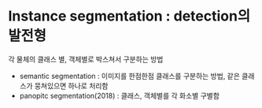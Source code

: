 # Instance segmentation : detection의 발전형
각 물체의 클래스 별, 객체별로 박스쳐서 구분하는 방법
- semantic segmentation : 이미지를 한점한점 클래스를 구분하는 방법, 같은 클래스가 뭉쳐있으면 하나로 처리함
- panopitc segmentation(2018) : 클래스, 객체별를 각 화소별 구별함